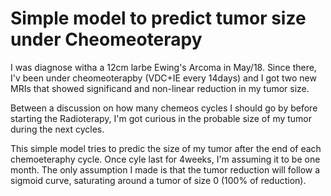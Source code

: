 # Simple model to predict tumor size under Cheomeoterapy

I was diagnose witha a 12cm larbe Ewing's Arcoma in May/18. Since there, I'v been under cheomeoterapby (VDC+IE every 14days) and I got two new MRIs that showed significand and non-linear reduction in my tumor size.

Between a discussion on how many chemeos cycles I should go by before starting the Radioterapy, I'm got curious in the probable size of my tumor during the next cycles.

This simple model tries to predic the size of my tumor after the end of each chemoeteraphy cycle. Once cyle last for 4weeks, I'm assuming it to be one month. The only assumption I made is that the tumor reduction will follow a sigmoid curve, saturating around a tumor of size 0 (100% of reduction).
